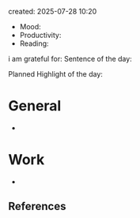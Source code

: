 

created: 2025-07-28 10:20

- Mood:
- Productivity:
- Reading:

i am grateful for:
Sentence of the day:

Planned Highlight of the day:

# General

- 


# Work

-  







## References
